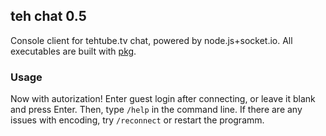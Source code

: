 ## teh chat 0.5

Console client for tehtube.tv chat, powered by node.js+socket.io. All executables are built with [pkg](https://github.com/zeit/pkg).

### Usage

Now with autorization! 
Enter guest login after connecting, or leave it blank and press Enter. Then, type `/help` in the command line.
If there are any issues with encoding, try `/reconnect` or restart the programm.


